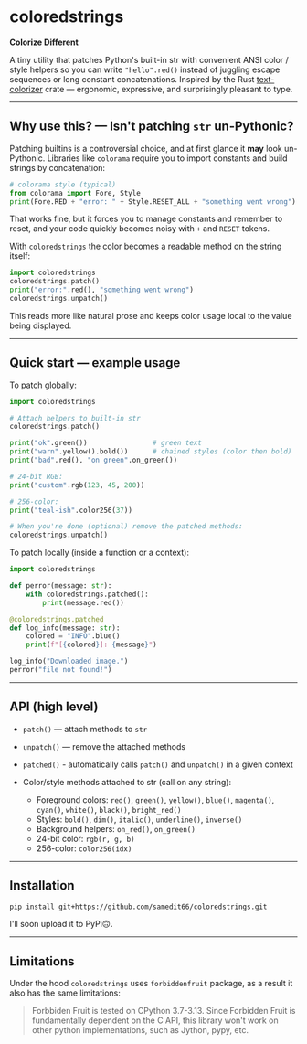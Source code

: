 # coloredstrings

**Colorize Different**

A tiny utility that patches Python's built-in str with convenient ANSI color / style helpers so you can write `"hello".red()` instead of juggling escape sequences or long constant concatenations. Inspired by the Rust [text-colorizer](https://crates.io/crates/text-colorizer) crate — ergonomic, expressive, and surprisingly pleasant to type.

---

## Why use this? — Isn't patching `str` un-Pythonic?

Patching builtins is a controversial choice, and at first glance it __may__ look un-Pythonic. Libraries like `colorama` require you to import constants and build strings by concatenation:

```python
# colorama style (typical)
from colorama import Fore, Style
print(Fore.RED + "error: " + Style.RESET_ALL + "something went wrong")
```

That works fine, but it forces you to manage constants and remember to reset, and your code quickly becomes noisy with `+` and `RESET` tokens.

With `coloredstrings` the color becomes a readable method on the string itself:

```python
import coloredstrings
coloredstrings.patch()
print("error:".red(), "something went wrong")
coloredstrings.unpatch()
```

This reads more like natural prose and keeps color usage local to the value being displayed.

---

## Quick start — example usage

To patch globally:

```python
import coloredstrings

# Attach helpers to built-in str
coloredstrings.patch()

print("ok".green())                # green text
print("warn".yellow().bold())      # chained styles (color then bold)
print("bad".red(), "on green".on_green())

# 24-bit RGB:
print("custom".rgb(123, 45, 200))

# 256-color:
print("teal-ish".color256(37))

# When you're done (optional) remove the patched methods:
coloredstrings.unpatch()
```

To patch locally (inside a function or a context):

```python
import coloredstrings

def perror(message: str):
    with coloredstrings.patched():
        print(message.red())

@coloredstrings.patched
def log_info(message: str):
    colored = "INFO".blue()
    print(f"[{colored}]: {message}")

log_info("Downloaded image.")
perror("file not found!")
```
---

## API (high level)

- `patch()` — attach methods to `str`
- `unpatch()` — remove the attached methods
- `patched()` - automatically calls `patch()` and `unpatch()` in a given context

- Color/style methods attached to str (call on any string):
    - Foreground colors: `red()`, `green()`, `yellow()`, `blue()`, `magenta()`, `cyan()`, `white()`, `black()`, `bright_red()`
    - Styles: `bold()`, `dim()`, `italic()`, `underline()`, `inverse()`
    - Background helpers: `on_red()`, `on_green()`
    - 24-bit color: `rgb(r, g, b)`
    - 256-color: `color256(idx)`

---

## Installation

```bash
pip install git+https://github.com/samedit66/coloredstrings.git
```

I'll soon upload it to PyPi🙃.

---

## Limitations

Under the hood `coloredstrings` uses `forbiddenfruit` package, as a result it also has the same limitations:

> Forbbiden Fruit is tested on CPython 3.7-3.13.
> Since Forbidden Fruit is fundamentally dependent on the C API, this library won't work on other python implementations, such as Jython, pypy, etc.
